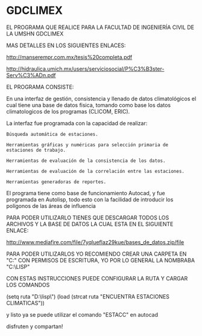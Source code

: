 # GDCLIMEX
EL PROGRAMA QUE REALICE PARA LA FACULTAD DE INGENIERÍA CIVIL DE LA UMSHN GDCLIMEX


MAS DETALLES EN LOS SIGUIENTES ENLACES:

http://manserempr.com.mx/tesis%20completa.pdf

http://hidraulica.umich.mx/users/serviciosocial/P%C3%B3ster-Serv%C3%ADn.pdf


EL PROGRAMA CONSISTE:

En una interfaz de gestión, consistencia y llenado de datos climatológicos el cual tiene una base de datos fisica, tomando como base los datos climatologicos de los programas (CLICOM, ERIC).

La interfaz fue programada con la capacidad de realizar:

    Búsqueda automática de estaciones.

    Herramientas gráficas y numéricas para selección primaria de estaciones de trabajo.

    Herramientas de evaluación de la consistencia de los datos.

    Herramientas de evaluación de la correlación entre las estaciones.

    Herramientas generadoras de reportes.

El programa tiene como base de funcionamiento Autocad, y fue programada en Autolisp, todo esto con la facilidad de introducir los polígonos de las áreas de influencia


PARA PODER UTILIZARLO TIENES QUE DESCARGAR TODOS LOS ARCHIVOS Y LA BASE DE DATOS
LA CUAL ESTA EN EL SIGUIENTE ENLACE:

http://www.mediafire.com/file/7yqlueflaz29kue/bases_de_datos.zip/file

PARA PODER UTILIZARLOS YO RECOMIENDO CREAR UNA CARPETA EN "C:\" CON PERMISOS DE ESCRITURA, YO POR LO GENERAL LA NOMBRABA "C:\LISP"

CON ESTAS INSTRUCCIONES PUEDE CONFIGURAR LA RUTA Y CARGAR LOS COMANDOS

(setq ruta "D:\\lisp\\")
(load (strcat ruta "ENCUENTRA ESTACIONES CLIMATICAS"))

y listo ya se puede utilizar el comando "ESTACC" en autocad

disfruten y compartan!
